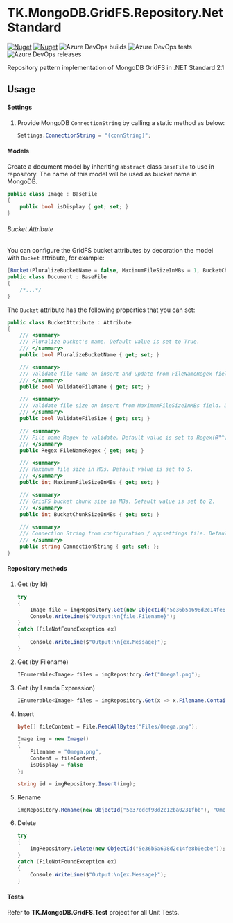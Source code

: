 # TK.MongoDB.GridFS.Repository.NetStandard
[![Nuget](https://img.shields.io/nuget/v/TK.MongoDB.GridFS.Repository.NetStandard)](https://www.nuget.org/packages/TK.MongoDB.GridFS.Repository.NetStandard)
[![Nuget](https://img.shields.io/nuget/dt/TK.MongoDB.GridFS.Repository.NetStandard)](https://www.nuget.org/packages/TK.MongoDB.GridFS.Repository.NetStandard)
![Azure DevOps builds](https://img.shields.io/azure-devops/build/tallalkazmi/79c589e2-20be-4ad6-9b5a-90be5ddc7916/7) 
![Azure DevOps tests](https://img.shields.io/azure-devops/tests/tallalkazmi/79c589e2-20be-4ad6-9b5a-90be5ddc7916/7) 
![Azure DevOps releases](https://img.shields.io/azure-devops/release/tallalkazmi/79c589e2-20be-4ad6-9b5a-90be5ddc7916/6/6) 

Repository pattern implementation of MongoDB GridFS in .NET Standard 2.1

## Usage
#### Settings

1. Provide MongoDB `ConnectionString` by calling a static method as below:

   ```c#
   Settings.ConnectionString = "(connString)";
   ```


#### Models

Create a document model by inheriting `abstract` class `BaseFile​` to use in repository. The name of this model will be used as bucket name in MongoDB.

```c#
public class Image : BaseFile
{
    public bool isDisplay { get; set; }
}
```

###### Bucket Attribute

You can configure the GridFS bucket attributes by decoration the model with `Bucket` attribute, for example:

```c#
[Bucket(PluralizeBucketName = false, MaximumFileSizeInMBs = 1, BucketChunkSizeInMBs = 1)]
public class Document : BaseFile
{
	/*...*/
}
```

The `Bucket` attribute has the following properties that you can set:

```c#
public class BucketAttribute : Attribute
{
    /// <summary>
    /// Pluralize bucket's mame. Default value is set to True.
    /// </summary>
    public bool PluralizeBucketName { get; set; }

    /// <summary>
    /// Validate file name on insert and update from FileNameRegex field. Default value is set to True.
    /// </summary>
    public bool ValidateFileName { get; set; }

    /// <summary>
    /// Validate file size on insert from MaximumFileSizeInMBs field. Default value is set to True.
    /// </summary>
    public bool ValidateFileSize { get; set; }

    /// <summary>
    /// File name Regex to validate. Default value is set to Regex(@"^[\w\-. ]+$", RegexOptions.IgnoreCase).
    /// </summary>
    public Regex FileNameRegex { get; set; }

    /// <summary>
    /// Maximum file size in MBs. Default value is set to 5.
    /// </summary>
    public int MaximumFileSizeInMBs { get; set; }

    /// <summary>
    /// GridFS bucket chunk size in MBs. Default value is set to 2.
    /// </summary>
    public int BucketChunkSizeInMBs { get; set; }
    
    /// <summary>
    /// Connection String from configuration / appsettings file. Default value is set from <i>Settings.ConnectionString</i>.
    /// </summary>
    public string ConnectionString { get; set; };
}
```

#### Repository methods

1. Get (by Id)

    ```c#
    try
    {
        Image file = imgRepository.Get(new ObjectId("5e36b5a698d2c14fe8b0ecbe"));
        Console.WriteLine($"Output:\n{file.Filename}");
    }
    catch (FileNotFoundException ex)
    {
        Console.WriteLine($"Output:\n{ex.Message}");
    }
    ```

2. Get (by Filename)

    ```c#
    IEnumerable<Image> files = imgRepository.Get("Omega1.png");
    ```

3. Get (by Lamda Expression)

    ```c#
    IEnumerable<Image> files = imgRepository.Get(x => x.Filename.Contains("Omega") && x.UploadDateTime < DateTime.UtcNow.AddDays(-1));
    ```

4. Insert

    ```c#
    byte[] fileContent = File.ReadAllBytes("Files/Omega.png");

    Image img = new Image()
    {
        Filename = "Omega.png",
        Content = fileContent,
        isDisplay = false
    };

    string id = imgRepository.Insert(img);
    ```

6. Rename

    ```c#
    imgRepository.Rename(new ObjectId("5e37cdcf98d2c12ba0231fbb"), "Omega-new.png");
    ```

7. Delete

    ```c#
    try
    {
        imgRepository.Delete(new ObjectId("5e36b5a698d2c14fe8b0ecbe"));
    }
    catch (FileNotFoundException ex)
    {
        Console.WriteLine($"Output:\n{ex.Message}");
    }
    ```

#### Tests

Refer to **TK.MongoDB.GridFS.Test** project for all Unit Tests.

